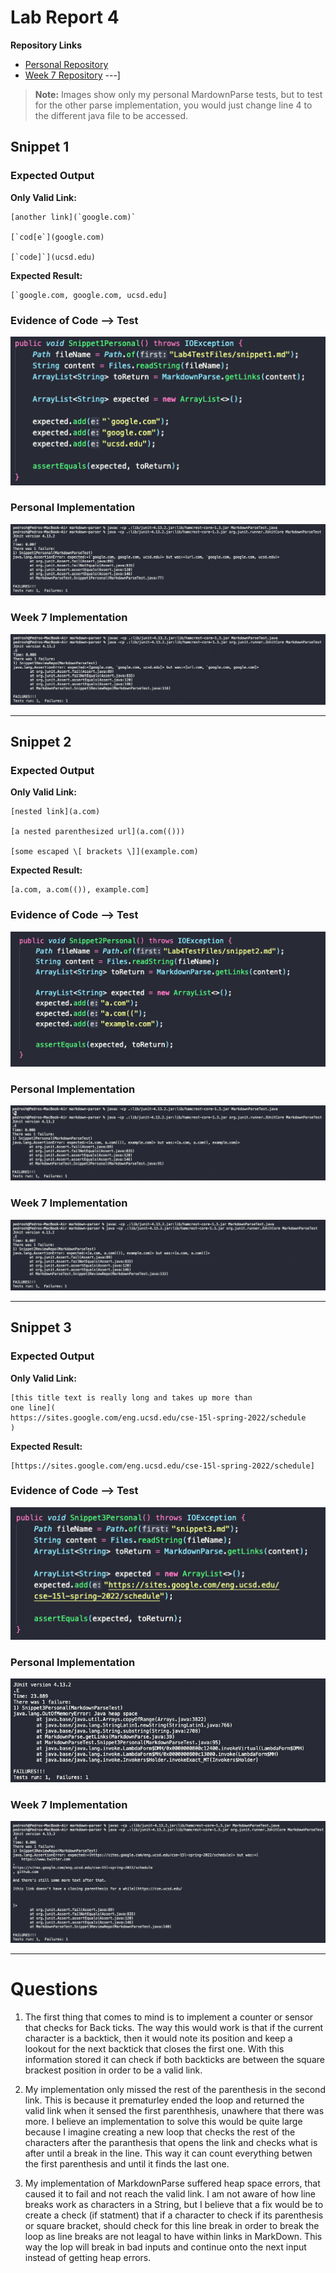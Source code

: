 # Lab Report 4
**Repository Links**
* [Personal Repository](https://github.com/peds24/markdown-parser)
* [Week 7 Repository](https://github.com/TuannDang/markdown-parser)
---]
> **Note:** Images show only my personal MardownParse tests, but to test for the other parse implementation, you would just change line 4 to the different java file to be accessed.
## Snippet 1
### Expected Output
**Only Valid Link:**
```
[another link](`google.com)`

[`cod[e`](google.com)

[`code]`](ucsd.edu)
```
**Expected Result:**
```
[`google.com, google.com, ucsd.edu]
```

### Evidence of Code --> Test
![snippet1](/LabReport4/snippet1test.png)

### Personal Implementation
![personalFail1](/LabReport4/personalFail1.png)

### Week 7 Implementation
![repoFail1](/LabReport4/repoFail1.png)

---
## Snippet 2
### Expected Output
**Only Valid Link:**
```
[nested link](a.com)

[a nested parenthesized url](a.com(()))

[some escaped \[ brackets \]](example.com)
```
**Expected Result:**
```
[a.com, a.com(()), example.com]
```

### Evidence of Code --> Test
![snippet2](/LabReport4/snippet2test.png)

### Personal Implementation
![personalFail2](/LabReport4/personalFail2.png)

### Week 7 Implementation
![repoFail2](/LabReport4/repoFail2.png)

---
## Snippet 3
### Expected Output
**Only Valid Link:**
```
[this title text is really long and takes up more than 
one line](
https://sites.google.com/eng.ucsd.edu/cse-15l-spring-2022/schedule
)
```
**Expected Result:**
```
[https://sites.google.com/eng.ucsd.edu/cse-15l-spring-2022/schedule]
```

### Evidence of Code --> Test
![snippet3](/LabReport4/snippet3test.png)

### Personal Implementation
![personalFail3](/LabReport4/personalFail3.png)

### Week 7 Implementation
![repoFail3](/LabReport4/repoFail3.png)

---
# Questions
1. The first thing that comes to mind is to implement a counter or sensor that checks for Back ticks. The way this would work is that if the current character is a backtick, then it would note its position and keep a lookout for the next backtick that closes the first one. With this information stored it can check if both backticks are between the square brackest position in order to be a valid link. 

2. My implementation only missed the rest of the parenthesis in the second link. This is because it prematurley ended the loop and returned the valid link when it sensed the first parenthhesis, unawhere that there was more. I believe an implementation to solve this would be quite large because I imagine creating a new loop that checks the rest of the characters after the paranthesis that opens the link and checks what is after until a break in the line. This way it can count everything betwen the first parenthesis and until it finds the last one.

3. My implementation of MarkdownParse suffered heap space errors, that caused it to fail and not reach the valid link. I am not aware of how line breaks work as characters in a String, but I believe that a fix would be to create a check (if statment) that if a character to check if its parenthesis or square bracket, should check for this line break in order to break the loop as line breaks are not leagal to have within links in MarkDown. This way the lop will break in bad inputs and continue onto the next input instead of getting heap errors.
